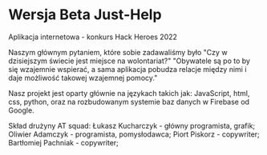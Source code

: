 # Wersja Beta Just-Help
Aplikacja internetowa - konkurs Hack Heroes 2022

Naszym głównym pytaniem, które sobie zadawaliśmy było "Czy w dzisiejszym świecie jest miejsce na wolontariat?" 
"Obywatele są po to by się wzajemnie wspierać, a sama aplikacja pobudza relacje między nimi i daje możliwość takowej wzajemnej pomocy."

Nasz projekt jest oparty głównie na językach takich jak: JavaScript, html, css, python, oraz na rozbudowanym systemie baz danych w Firebase od Google.

Skład drużyny AT squad:
Łukasz Kucharczyk - główny programista, grafik;
Oliwier Adamczyk - programista, pomysłodawca;
Piort Piskorz - copywriter;
Bartłomiej Pachniak - copywriter;
